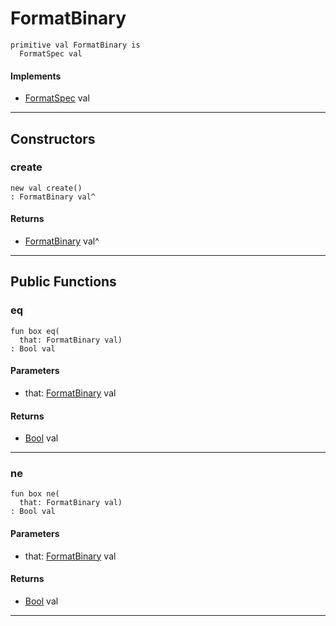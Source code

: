 # FormatBinary

```pony
primitive val FormatBinary is
  FormatSpec val
```

#### Implements

* [FormatSpec](format-FormatSpec) val

---

## Constructors

### create

```pony
new val create()
: FormatBinary val^
```

#### Returns

* [FormatBinary](format-FormatBinary) val^

---

## Public Functions

### eq

```pony
fun box eq(
  that: FormatBinary val)
: Bool val
```
#### Parameters

*   that: [FormatBinary](format-FormatBinary) val

#### Returns

* [Bool](builtin-Bool) val

---

### ne

```pony
fun box ne(
  that: FormatBinary val)
: Bool val
```
#### Parameters

*   that: [FormatBinary](format-FormatBinary) val

#### Returns

* [Bool](builtin-Bool) val

---

